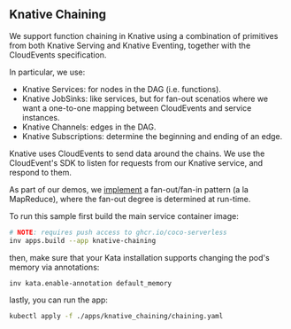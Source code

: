 ## Knative Chaining

We support function chaining in Knative using a combination of primitives from
both Knative Serving and Knative Eventing, together with the CloudEvents
specification.

In particular, we use:
- Knative Services: for nodes in the DAG (i.e. functions).
- Knative JobSinks: like services, but for fan-out scenatios where we want a
  one-to-one mapping between CloudEvents and service instances.
- Knative Channels: edges in the DAG.
- Knative Subscriptions: determine the beginning and ending of an edge.

Knative uses CloudEvents to send data around the chains. We use the
CloudEvent's SDK to listen for requests from our Knative service, and
respond to them.

As part of our demos, we [implement](./apps/knative_chaining/chaining.yaml)
a fan-out/fan-in pattern (a la MapReduce), where the fan-out degree is
determined at run-time.

To run this sample first build the main service container image:

```bash
# NOTE: requires push access to ghcr.io/coco-serverless
inv apps.build --app knative-chaining
```

then, make sure that your Kata installation supports changing the pod's
memory via annotations:

```bash
inv kata.enable-annotation default_memory
```

lastly, you can run the app:

```bash
kubectl apply -f ./apps/knative_chaining/chaining.yaml
```


